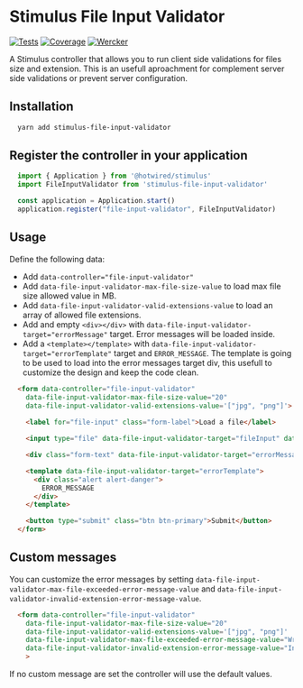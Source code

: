 # Stimulus File Input Validator

[![Tests](https://github.com/martinnicolas/stimulus-file-input-validator/actions/workflows/tests.yml/badge.svg)](https://github.com/martinnicolas/stimulus-file-input-validator/actions/workflows/tests.yml) [![Coverage](https://github.com/martinnicolas/stimulus-file-input-validator/actions/workflows/coverage.yml/badge.svg)](https://github.com/martinnicolas/stimulus-file-input-validator/actions/workflows/coverage.yml) [![Wercker](https://img.shields.io/github/license/mashape/apistatus.svg)](https://opensource.org/licenses/MIT)

A Stimulus controller that allows you to run client side validations for files size and extension. This is an usefull aproachment for complement server side validations or prevent server configuration.

## Installation

```bash
  yarn add stimulus-file-input-validator
```

## Register the controller in your application 

```javascript
  import { Application } from '@hotwired/stimulus'
  import FileInputValidator from 'stimulus-file-input-validator'

  const application = Application.start()
  application.register("file-input-validator", FileInputValidator)
```

## Usage

Define the following data:

- Add `data-controller="file-input-validator"` 
- Add `data-file-input-validator-max-file-size-value` to load max file size allowed value in MB. 
- Add `data-file-input-validator-valid-extensions-value` to load an array of allowed file extensions. 
- Add and empty `<div></div>` with `data-file-input-validator-target="errorMessage"` target. Error messages will be loaded inside.
- Add a `<template></template>` with `data-file-input-validator-target="errorTemplate"` target and `ERROR_MESSAGE`. The template is going to be used to load into the error messages target div, this usefull to customize the design and keep the code clean.

```html
  <form data-controller="file-input-validator"
    data-file-input-validator-max-file-size-value="20"
    data-file-input-validator-valid-extensions-value='["jpg", "png"]'>
    
    <label for="file-input" class="form-label">Load a file</label>

    <input type="file" data-file-input-validator-target="fileInput" data-action="change->file-input-validator#validate">

    <div class="form-text" data-file-input-validator-target="errorMessage"></div>

    <template data-file-input-validator-target="errorTemplate">
      <div class="alert alert-danger">
        ERROR_MESSAGE
      </div>
    </template>

    <button type="submit" class="btn btn-primary">Submit</button>
  </form>
```

## Custom messages

You can customize the error messages by setting `data-file-input-validator-max-file-exceeded-error-message-value` and `data-file-input-validator-invalid-extension-error-message-value`.

```html
  <form data-controller="file-input-validator"
    data-file-input-validator-max-file-size-value="20"
    data-file-input-validator-valid-extensions-value='["jpg", "png"]'
    data-file-input-validator-max-file-exceeded-error-message-value="Wrong file size"
    data-file-input-validator-invalid-extension-error-message-value="Invalid extension"
    >
```
If no custom message are set the controller will use the default values.